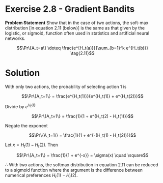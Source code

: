 # Exercise 2.8 - Gradient Bandits

**Problem Statement**
Show that in the case of two actions, the soft-max distribution [in equation 2.11 (below)] is the same as that given by the logistic, or sigmoid, function often used in statistics and artificial neural networks.

$$\Pr\{A_t=a\} \doteq \frac{e^{H_t(a)}}{\sum_{b=1}^k e^{H_t(b)}} \tag{2.11}$$

# Solution

With only two actions, the probability of selecting action 1 is

$$\Pr\{A_t=1\} = \frac{e^{H_t(1)}}{e^{H_t(1)} + e^{H_t(2)}}$$

Divide by $e^{H_t(1)}$

$$\Pr\{A_t=1\} = \frac{1}{1 + e^{H_t(2) - H_t(1)}}$$

Negate the exponent

$$\Pr\{A_t=1\} = \frac{1}{1 + e^{-(H_t(1) - H_t(2))}}$$

Let $x = H_t(1) - H_t(2)$. Then

$$\Pr\{A_t=1\} = \frac{1}{1 + e^{-x}} = \sigma(x) \quad \square$$

$\therefore$ With two actions, the softmax distribution in equation 2.11 can be reduced to a sigmoid function where the argument is the difference between numerical preferences $H_t(1) - H_t(2)$.